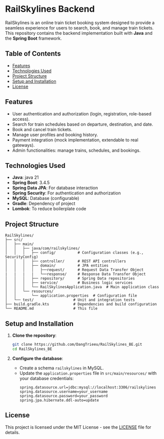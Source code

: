 # RailSkylines Backend

RailSkylines is an online train ticket booking system designed to provide a seamless experience for users to search, book, and manage train tickets. This repository contains the backend implementation built with **Java** and the **Spring Boot** framework.

## Table of Contents
- [Features](#features)
- [Technologies Used](#technologies-used)
- [Project Structure](#project-structure)
- [Setup and Installation](#setup-and-installation)
- [License](#license)

## Features
- User authentication and authorization (login, registration, role-based access).
- Search for train schedules based on departure, destination, and date.
- Book and cancel train tickets.
- Manage user profiles and booking history.
- Payment integration (mock implementation, extendable to real gateways).
- Admin functionalities: manage trains, schedules, and bookings.

## Technologies Used
- **Java**: java 21
- **Spring Boot**: 3.4.5
- **Spring Data JPA**: For database interaction
- **Spring Security**: For authentication and authorization
- **MySQL**: Database (configurable)
- **Gradle**: Dependency of project
- **Lombok**: To reduce boilerplate code

## Project Structure
```
RailSkylines/
├── src/
│   ├── main/
│   │   ├── java/com/railskylines/
│   │   │   ├── config/          # Configuration classes (e.g., SecurityConfig)
│   │   │   ├── controller/      # REST API controllers
│   │   │   ├── domain/          # JPA entities
│   │   │   │   ├──request/      # Request Data Transfer Object
|   |   |   |   └──response/     # Response Data Transfer Object
│   │   │   ├── repository/      # Spring Data repositories
│   │   │   ├── service/         # Business logic services
│   │   │   └── RailSkylinesApplication.java  # Main application class
│   │   └── resources/
│   │       └── application.properties  # Configuration file
│   └── test/                  # Unit and integration tests
├── build.gradle.kts           # Dependencies and build configuration
└── README.md                  # This file
```

## Setup and Installation
1. **Clone the repository**:
   ```bash
   git clone https://github.com/DangTrieeu/RailSkylines_BE.git
   cd RailSkylines_BE
   ```

2. **Configure the database**:
   - Create a schema `railskylines` in MySQL.
   - Update the `application.properties` file in `src/main/resources/` with your database credentials:
     ```properties
     spring.datasource.url=jdbc:mysql://localhost:3306/railskylines
     spring.datasource.username=your_username
     spring.datasource.password=your_password
     spring.jpa.hibernate.ddl-auto=update
     ```
## License
This project is licensed under the MIT License - see the [LICENSE](LICENSE) file for details.